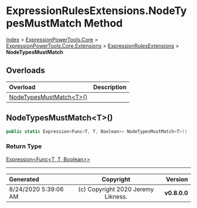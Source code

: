 ﻿# ExpressionRulesExtensions.NodeTypesMustMatch Method

[Index](../index.md) > [ExpressionPowerTools.Core](ExpressionPowerTools.Core.a.md) > [ExpressionPowerTools.Core.Extensions](ExpressionPowerTools.Core.Extensions.n.md) > [ExpressionRulesExtensions](ExpressionPowerTools.Core.Extensions.ExpressionRulesExtensions.cs.md) > **NodeTypesMustMatch**



## Overloads

| Overload | Description |
| :-- | :-- |
| [NodeTypesMustMatch&lt;T>()](#nodetypesmustmatcht) |  |
## NodeTypesMustMatch&lt;T>()



```csharp
public static Expression<Func<T, T, Boolean>> NodeTypesMustMatch<T>()
```

### Return Type

 [Expression&lt;Func&lt;T, T, Boolean>>](https://docs.microsoft.com/dotnet/api/system.linq.expressions.expression-1) 



---

| Generated | Copyright | Version |
| :-- | :-: | --: |
| 8/24/2020 5:39:06 AM | (c) Copyright 2020 Jeremy Likness. | **v0.8.0.0** |
